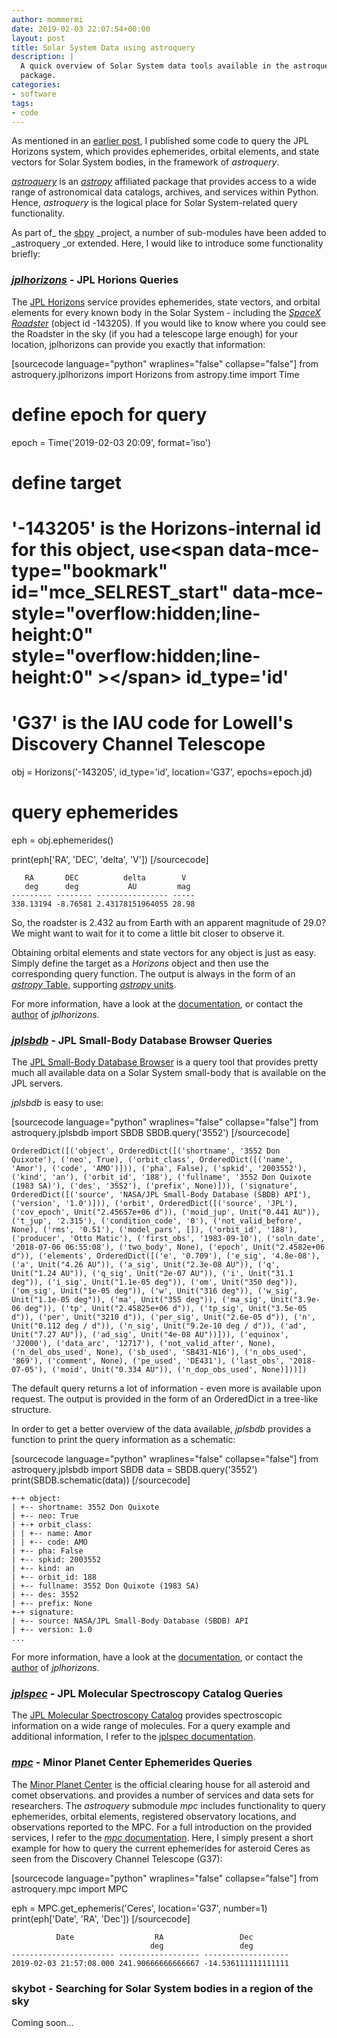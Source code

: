 ```yaml
---
author: mommermi
date: 2019-02-03 22:07:54+00:00
layout: post
title: Solar System Data using astroquery
description: |
  A quick overview of Solar System data tools available in the astroquery
  package.
categories:
- software
tags:
- code
---
```


As mentioned in an [earlier post](https://michaelmommert.wordpress.com/2016/01/08/a-python-module-to-query-jpl-horizons/), I published some code to query the JPL Horizons system, which provides ephemerides, orbital elements, and state vectors for Solar System bodies, in the framework of _astroquery_.

[_astroquery_](https://github.com/astropy/astroquery) is an _[astropy](http://www.astropy.org)_ affiliated package that provides access to a wide range of astronomical data catalogs, archives, and services within Python. Hence, _astroquery_ is the logical place for Solar System-related query functionality.

As part of_ the [sbpy](http://sbpy.org) _project, a number of sub-modules have been added to _astroquery _or extended. Here, I would like to introduce some functionality briefly:


### _[jplhorizons](https://astroquery.readthedocs.io/en/latest/jplhorizons/jplhorizons.html)_ - JPL Horions Queries


The [JPL Horizons](https://ssd.jpl.nasa.gov/horizons.cgi) service provides ephemerides, state vectors, and orbital elements for every known body in the Solar System - including the [_SpaceX Roadster_](https://en.wikipedia.org/wiki/Elon_Musk%27s_Tesla_Roadster) (object id -143205). If you would like to know where you could see the Roadster in the sky (if you had a telescope large enough) for your location, jplhorizons can provide you exactly that information:

[sourcecode language="python" wraplines="false" collapse="false"]
from astroquery.jplhorizons import Horizons
from astropy.time import Time

# define epoch for query
epoch = Time('2019-02-03 20:09', format='iso')

# define target
# '-143205' is the Horizons-internal id for this object, use&lt;span 				data-mce-type="bookmark" 				id="mce_SELREST_start" 				data-mce-style="overflow:hidden;line-height:0" 				style="overflow:hidden;line-height:0" 			&gt;&lt;/span&gt; id_type='id'
# 'G37' is the IAU code for Lowell's Discovery Channel Telescope
obj = Horizons('-143205', id_type='id', location='G37', epochs=epoch.jd)

# query ephemerides
eph = obj.ephemerides()

print(eph['RA', 'DEC', 'delta', 'V'])
[/sourcecode]

    
       RA       DEC          delta        V
       deg      deg           AU         mag
    --------- -------- ---------------- -----
    338.13194 -8.76581 2.43178151964055 28.98
    


So, the roadster is 2.432 au from Earth with an apparent magnitude of 29.0? We might want to wait for it to come a little bit closer to observe it.

Obtaining orbital elements and state vectors for any object is just as easy. Simply define the target as a _Horizons_ object and then use the corresponding query function. The output is always in the form of an [_astropy_ Table](http://docs.astropy.org/en/stable/table/), supporting [_astropy_ units](http://docs.astropy.org/en/stable/units/).

For more information, have a look at the [documentation](https://astroquery.readthedocs.io/en/latest/jplhorizons/jplhorizons.html), or contact the [author](https://michaelmommert.wordpress.com/) of _jplhorizons_.


### _[jplsbdb](https://astroquery.readthedocs.io/en/latest/jplsbdb/jplsbdb.html)_ - JPL Small-Body Database Browser Queries


The [JPL Small-Body Database Browser](https://ssd.jpl.nasa.gov/sbdb.cgi) is a query tool that provides pretty much all available data on a Solar System small-body that is available on the JPL servers.

_jplsbdb_ is easy to use:

[sourcecode language="python" wraplines="false" collapse="false"]
from astroquery.jplsbdb import SBDB
SBDB.query('3552')
[/sourcecode]

    
    OrderedDict([('object', OrderedDict([('shortname', '3552 Don Quixote'), ('neo', True), ('orbit_class', OrderedDict([('name', 'Amor'), ('code', 'AMO')])), ('pha', False), ('spkid', '2003552'), ('kind', 'an'), ('orbit_id', '188'), ('fullname', '3552 Don Quixote (1983 SA)'), ('des', '3552'), ('prefix', None)])), ('signature', OrderedDict([('source', 'NASA/JPL Small-Body Database (SBDB) API'), ('version', '1.0')])), ('orbit', OrderedDict([('source', 'JPL'), ('cov_epoch', Unit("2.45657e+06 d")), ('moid_jup', Unit("0.441 AU")), ('t_jup', '2.315'), ('condition_code', '0'), ('not_valid_before', None), ('rms', '0.51'), ('model_pars', []), ('orbit_id', '188'), ('producer', 'Otto Matic'), ('first_obs', '1983-09-10'), ('soln_date', '2018-07-06 06:55:08'), ('two_body', None), ('epoch', Unit("2.4582e+06 d")), ('elements', OrderedDict([('e', '0.709'), ('e_sig', '4.8e-08'), ('a', Unit("4.26 AU")), ('a_sig', Unit("2.3e-08 AU")), ('q', Unit("1.24 AU")), ('q_sig', Unit("2e-07 AU")), ('i', Unit("31.1 deg")), ('i_sig', Unit("1.1e-05 deg")), ('om', Unit("350 deg")), ('om_sig', Unit("1e-05 deg")), ('w', Unit("316 deg")), ('w_sig', Unit("1.1e-05 deg")), ('ma', Unit("355 deg")), ('ma_sig', Unit("3.9e-06 deg")), ('tp', Unit("2.45825e+06 d")), ('tp_sig', Unit("3.5e-05 d")), ('per', Unit("3210 d")), ('per_sig', Unit("2.6e-05 d")), ('n', Unit("0.112 deg / d")), ('n_sig', Unit("9.2e-10 deg / d")), ('ad', Unit("7.27 AU")), ('ad_sig', Unit("4e-08 AU"))])), ('equinox', 'J2000'), ('data_arc', '12717'), ('not_valid_after', None), ('n_del_obs_used', None), ('sb_used', 'SB431-N16'), ('n_obs_used', '869'), ('comment', None), ('pe_used', 'DE431'), ('last_obs', '2018-07-05'), ('moid', Unit("0.334 AU")), ('n_dop_obs_used', None)]))])
    


The default query returns a lot of information - even more is available upon request. The output is provided in the form of an OrderedDict in a tree-like structure.

In order to get a better overview of the data available, _jplsbdb_ provides a function to print the query information as a schematic:

[sourcecode language="python" wraplines="false" collapse="false"]
from astroquery.jplsbdb import SBDB
data = SBDB.query('3552')
print(SBDB.schematic(data))
[/sourcecode]

    
    +-+ object:
    | +-- shortname: 3552 Don Quixote
    | +-- neo: True
    | +-+ orbit_class:
    | | +-- name: Amor
    | | +-- code: AMO
    | +-- pha: False
    | +-- spkid: 2003552
    | +-- kind: an
    | +-- orbit_id: 188
    | +-- fullname: 3552 Don Quixote (1983 SA)
    | +-- des: 3552
    | +-- prefix: None
    +-+ signature:
    | +-- source: NASA/JPL Small-Body Database (SBDB) API
    | +-- version: 1.0
    ...


For more information, have a look at the [documentation](https://astroquery.readthedocs.io/en/latest/jplsbdb/jplsbdb.html), or contact the [author](https://michaelmommert.wordpress.com/) of _jplhorizons_.


### _[jplspec](https://astroquery.readthedocs.io/en/latest/jplspec/jplspec.html)_ - JPL Molecular Spectroscopy Catalog Queries


The [JPL Molecular Spectroscopy Catalog](https://spec.jpl.nasa.gov/home.html) provides spectroscopic information on a wide range of molecules. For a query example and additional information, I refer to the [jplspec documentation](https://astroquery.readthedocs.io/en/latest/jplspec/jplspec.html).


### _[mpc](https://astroquery.readthedocs.io/en/latest/mpc/mpc.html)_ - Minor Planet Center Ephemerides Queries


The [Minor Planet Center](https://minorplanetcenter.net/) is the official clearing house for all asteroid and comet observations. and provides a number of services and data sets for researchers. The _astroquery_ submodule _mpc_ includes functionality to query ephemerides, orbital elements, registered observatory locations, and observations reported to the MPC. For a full introduction on the provided services, I refer to the [_mpc_ documentation](https://astroquery.readthedocs.io/en/latest/mpc/mpc.html). Here, I simply present a short example for how to query the current ephemerides for asteroid Ceres as seen from the Discovery Channel Telescope (G37):

[sourcecode language="python" wraplines="false" collapse="false"]</pre>
from astroquery.mpc import MPC

eph = MPC.get_ephemeris('Ceres', location='G37', number=1)
print(eph['Date', 'RA', 'Dec'])
[/sourcecode]

    
              Date                  RA                 Dec        
                                   deg                 deg        
    ----------------------- ------------------ -------------------
    2019-02-03 21:57:08.000 241.90666666666667 -14.536111111111111




### skybot - Searching for Solar System bodies in a region of the sky


Coming soon...
